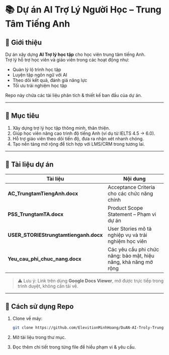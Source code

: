 # 📚 Dự án AI Trợ Lý Người Học – Trung Tâm Tiếng Anh

## 🔎 Giới thiệu
Dự án xây dựng **AI Trợ lý học tập** cho học viên trung tâm tiếng Anh.  
Trợ lý hỗ trợ học viên và giáo viên trong các hoạt động như:
- Quản lý lộ trình học tập
- Luyện tập ngôn ngữ với AI
- Theo dõi kết quả, đánh giá năng lực
- Tối ưu trải nghiệm học tập

Repo này chứa các tài liệu phân tích & thiết kế ban đầu của dự án.

---

## 🎯 Mục tiêu
1. Xây dựng trợ lý học tập thông minh, thân thiện.  
2. Giúp học viên nâng cao trình độ tiếng Anh (ví dụ từ IELTS 4.5 → 6.0).  
3. Hỗ trợ giáo viên theo dõi tiến độ, đưa ra nhận xét nhanh chóng.  
4. Tạo nền tảng mở rộng để tích hợp với LMS/CRM trong tương lai.  

---

## 📂 Tài liệu dự án

| Tài liệu | Nội dung |
|----------|-----------|
| **AC_TrungtamTiengAnh.docx** | Acceptance Criteria cho các chức năng chính | 
| **PSS_TrungtamTA.docx** | Product Scope Statement – Phạm vi dự án | 
| **USER_STORIEStrungtamtienganh.docx** | User Stories mô tả nghiệp vụ và trải nghiệm học viên | 
| **Yeu_cau_phi_chuc_nang.docx** | Các yêu cầu phi chức năng: bảo mật, hiệu năng, khả năng mở rộng | 

> ⚠️ Lưu ý: Link trên dùng **Google Docs Viewer**, mở được trực tiếp trong trình duyệt, không cần tải về.

---

## 🚀 Cách sử dụng Repo
1. Clone về máy:
   ```bash
   git clone https://github.com/ElevitionMinhHoang/DuAN-AI-Troly-TrungTamTiengAnh.git
2. Mở tài liệu trong thư mục.

3. Đọc thêm chi tiết trong từng file để hiểu phạm vi & yêu cầu.
